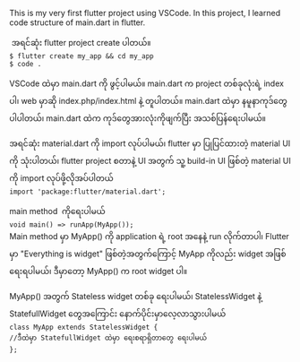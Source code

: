 This is my very first flutter project using VSCode. In this project, I learned code structure of main.dart in flutter. <br/>

 <p>
 အရင်ဆုံး flutter project create ပါတယ်။ <br/>
 <code>$ flutter create my_app && cd my_app</code><br/>
 <code>$ code . </code> 
 </p>
 
 <p>
 VSCode ထဲမှာ main.dart ကို ဖွင့်ပါမယ်။ main.dart က project တစ်ခုလုံးရဲ့ index ပါ၊ web မှာဆို index.php/index.html နဲ့ တူပါတယ်။ 
  main.dart ထဲမှာ နမူနာကုဒ်တွေ ပါပါတယ်၊ main.dart ထဲက ကုဒ်တွေအားလုံးကိုဖျက်ပြီး အသစ်ပြန်ရေးပါမယ်။ 
 </p> 
  
  <p>
 အရင်ဆုံး material.dart ကို import လုပ်ပါမယ်၊ flutter မှာ ပြုပြင်ထားတဲ့ material UI ကို သုံးပါတယ်၊ flutter project စတာနဲ့ UI အတွက် သူ့ build-in UI ဖြစ်တဲ့ material UI ကို import လုပ်ဖို့လိုအပ်ပါတယ် <br/>
 <code>import 'package:flutter/material.dart';</code>
 </p> 
  
 <p>
 main method  ကိုရေးပါမယ်<br/>
 <code>void main() => runApp(MyApp());</code><br/>
Main method မှာ MyApp() ကို application ရဲ့ root အနေနဲ့ run လိုက်တာပါ၊
Flutter မှာ "Everything is widget" ဖြစ်တဲ့အတွက်ကြောင့် MyApp ကိုလည်း widget အဖြစ်ရေးရပါမယ်၊
ဒီမှာတော့ MyApp() က root widget ပါ။ 
 </p>

<p>
MyApp() အတွက် Stateless widget တစ်ခု ရေးပါမယ်၊
StatelessWidget နဲ့ StatefullWidget တွေအကြောင်း နောက်ပိုင်းမှာလေ့လာသွားပါမယ်<br/>
<code>class MyApp extends StatelessWidget { </code><br/>
<code>//ဒီထဲမှာ StatefullWidget ထဲမှာ ရေးစရာရှိတာတွေ ရေးပါမယ် </code><br/>
<code>};</code>
</p>
  
